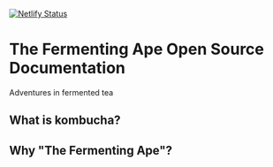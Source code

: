 [![Netlify Status](https://api.netlify.com/api/v1/badges/4c6831ca-e822-4ed7-8e91-37041f17eece/deploy-status)](https://app.netlify.com/sites/trusting-hugle-ac6f01/deploys)

# The Fermenting Ape Open Source Documentation

Adventures in fermented tea

## What is kombucha?

## Why "The Fermenting Ape"?
